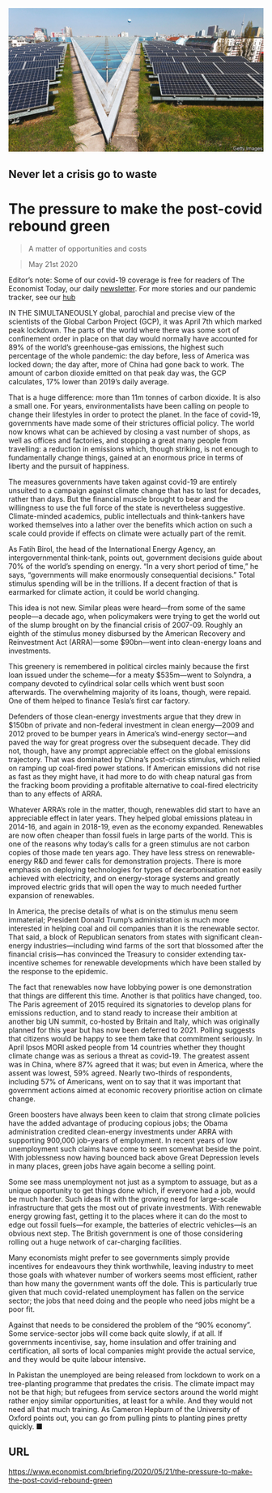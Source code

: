 ![](./images/20200523_FBP001_0.jpg)

## Never let a crisis go to waste

# The pressure to make the post-covid rebound green

> A matter of opportunities and costs

> May 21st 2020

Editor’s note: Some of our covid-19 coverage is free for readers of The Economist Today, our daily [newsletter](https://www.economist.com/https://my.economist.com/user#newsletter). For more stories and our pandemic tracker, see our [hub](https://www.economist.com//news/2020/03/11/the-economists-coverage-of-the-coronavirus)

IN THE SIMULTANEOUSLY global, parochial and precise view of the scientists of the Global Carbon Project (GCP), it was April 7th which marked peak lockdown. The parts of the world where there was some sort of confinement order in place on that day would normally have accounted for 89% of the world’s greenhouse-gas emissions, the highest such percentage of the whole pandemic: the day before, less of America was locked down; the day after, more of China had gone back to work. The amount of carbon dioxide emitted on that peak day was, the GCP calculates, 17% lower than 2019’s daily average.

That is a huge difference: more than 11m tonnes of carbon dioxide. It is also a small one. For years, environmentalists have been calling on people to change their lifestyles in order to protect the planet. In the face of covid-19, governments have made some of their strictures official policy. The world now knows what can be achieved by closing a vast number of shops, as well as offices and factories, and stopping a great many people from travelling: a reduction in emissions which, though striking, is not enough to fundamentally change things, gained at an enormous price in terms of liberty and the pursuit of happiness.

The measures governments have taken against covid-19 are entirely unsuited to a campaign against climate change that has to last for decades, rather than days. But the financial muscle brought to bear and the willingness to use the full force of the state is nevertheless suggestive. Climate-minded academics, public intellectuals and think-tankers have worked themselves into a lather over the benefits which action on such a scale could provide if effects on climate were actually part of the remit.

As Fatih Birol, the head of the International Energy Agency, an intergovernmental think-tank, points out, government decisions guide about 70% of the world’s spending on energy. “In a very short period of time,” he says, “governments will make enormously consequential decisions.” Total stimulus spending will be in the trillions. If a decent fraction of that is earmarked for climate action, it could be world changing.

This idea is not new. Similar pleas were heard—from some of the same people—a decade ago, when policymakers were trying to get the world out of the slump brought on by the financial crisis of 2007-09. Roughly an eighth of the stimulus money disbursed by the American Recovery and Reinvestment Act (ARRA)—some $90bn—went into clean-energy loans and investments.

This greenery is remembered in political circles mainly because the first loan issued under the scheme—for a meaty $535m—went to Solyndra, a company devoted to cylindrical solar cells which went bust soon afterwards. The overwhelming majority of its loans, though, were repaid. One of them helped to finance Tesla’s first car factory.

Defenders of those clean-energy investments argue that they drew in $150bn of private and non-federal investment in clean energy—2009 and 2012 proved to be bumper years in America’s wind-energy sector—and paved the way for great progress over the subsequent decade. They did not, though, have any prompt appreciable effect on the global emissions trajectory. That was dominated by China’s post-crisis stimulus, which relied on ramping up coal-fired power stations. If American emissions did not rise as fast as they might have, it had more to do with cheap natural gas from the fracking boom providing a profitable alternative to coal-fired electricity than to any effects of ARRA.

Whatever ARRA’s role in the matter, though, renewables did start to have an appreciable effect in later years. They helped global emissions plateau in 2014-16, and again in 2018-19, even as the economy expanded. Renewables are now often cheaper than fossil fuels in large parts of the world. This is one of the reasons why today’s calls for a green stimulus are not carbon copies of those made ten years ago. They have less stress on renewable-energy R&D and fewer calls for demonstration projects. There is more emphasis on deploying technologies for types of decarbonisation not easily achieved with electricity, and on energy-storage systems and greatly improved electric grids that will open the way to much needed further expansion of renewables.

In America, the precise details of what is on the stimulus menu seem immaterial; President Donald Trump’s administration is much more interested in helping coal and oil companies than it is the renewable sector. That said, a block of Republican senators from states with significant clean-energy industries—including wind farms of the sort that blossomed after the financial crisis—has convinced the Treasury to consider extending tax-incentive schemes for renewable developments which have been stalled by the response to the epidemic.

The fact that renewables now have lobbying power is one demonstration that things are different this time. Another is that politics have changed, too. The Paris agreement of 2015 required its signatories to develop plans for emissions reduction, and to stand ready to increase their ambition at another big UN summit, co-hosted by Britain and Italy, which was originally planned for this year but has now been deferred to 2021. Polling suggests that citizens would be happy to see them take that commitment seriously. In April Ipsos MORI asked people from 14 countries whether they thought climate change was as serious a threat as covid-19. The greatest assent was in China, where 87% agreed that it was; but even in America, where the assent was lowest, 59% agreed. Nearly two-thirds of respondents, including 57% of Americans, went on to say that it was important that government actions aimed at economic recovery prioritise action on climate change.

Green boosters have always been keen to claim that strong climate policies have the added advantage of producing copious jobs; the Obama administration credited clean-energy investments under ARRA with supporting 900,000 job-years of employment. In recent years of low unemployment such claims have come to seem somewhat beside the point. With joblessness now having bounced back above Great Depression levels in many places, green jobs have again become a selling point.

Some see mass unemployment not just as a symptom to assuage, but as a unique opportunity to get things done which, if everyone had a job, would be much harder. Such ideas fit with the growing need for large-scale infrastructure that gets the most out of private investments. With renewable energy growing fast, getting it to the places where it can do the most to edge out fossil fuels—for example, the batteries of electric vehicles—is an obvious next step. The British government is one of those considering rolling out a huge network of car-charging facilities.

Many economists might prefer to see governments simply provide incentives for endeavours they think worthwhile, leaving industry to meet those goals with whatever number of workers seems most efficient, rather than how many the government wants off the dole. This is particularly true given that much covid-related unemployment has fallen on the service sector; the jobs that need doing and the people who need jobs might be a poor fit.

Against that needs to be considered the problem of the “90% economy”. Some service-sector jobs will come back quite slowly, if at all. If governments incentivise, say, home insulation and offer training and certification, all sorts of local companies might provide the actual service, and they would be quite labour intensive.

In Pakistan the unemployed are being released from lockdown to work on a tree-planting programme that predates the crisis. The climate impact may not be that high; but refugees from service sectors around the world might rather enjoy similar opportunities, at least for a while. And they would not need all that much training. As Cameron Hepburn of the University of Oxford points out, you can go from pulling pints to planting pines pretty quickly. ■

## URL

https://www.economist.com/briefing/2020/05/21/the-pressure-to-make-the-post-covid-rebound-green
